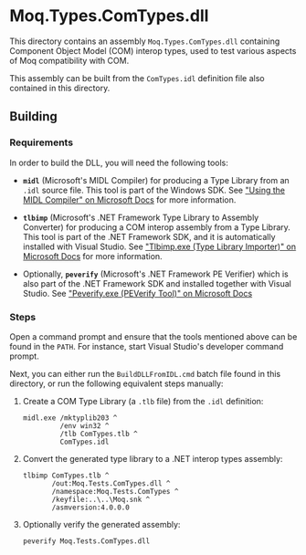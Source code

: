 # Moq.Types.ComTypes.dll

This directory contains an assembly `Moq.Types.ComTypes.dll` containing
Component Object Model (COM) interop types, used to test various aspects
of Moq compatibility with COM.

This assembly can be built from the `ComTypes.idl` definition file also
contained in this directory.


## Building


### Requirements

In order to build the DLL, you will need the following tools:

 * **`midl`** (Microsoft's MIDL Compiler) for producing a Type Library
   from an `.idl` source file. This tool is part of the Windows SDK.
   See ["Using the MIDL Compiler" on Microsoft Docs](https://docs.microsoft.com/en-us/windows/desktop/Midl/using-the-midl-compiler-2)
   for more information.

 * **`tlbimp`** (Microsoft's .NET Framework Type Library to Assembly
   Converter) for producing a COM interop assembly from a Type Library.
   This tool is part of the .NET Framework SDK, and it is automatically
   installed with Visual Studio. See ["Tlbimp.exe (Type Library Importer)" on Microsoft Docs](https://docs.microsoft.com/en-us/dotnet/framework/tools/tlbimp-exe-type-library-importer)
   for more information.

 * Optionally, **`peverify`** (Microsoft's .NET Framework PE Verifier)
   which is also part of the .NET Framework SDK and installed together
   with Visual Studio. See ["Peverify.exe (PEVerify Tool)" on Microsoft Docs](https://docs.microsoft.com/en-us/dotnet/framework/tools/peverify-exe-peverify-tool)


### Steps

Open a command prompt and ensure that the tools mentioned above can be
found in the `PATH`. For instance, start Visual Studio's developer
command prompt.

Next, you can either run the `BuildDLLFromIDL.cmd` batch file found in
this directory, or run the following equivalent steps manually:

1. Create a COM Type Library (a `.tlb` file) from the `.idl` definition:

   ```
   midl.exe /mktyplib203 ^
            /env win32 ^
            /tlb ComTypes.tlb ^
            ComTypes.idl
   ```

2. Convert the generated type library to a .NET interop types assembly:

   ```
   tlbimp ComTypes.tlb ^
          /out:Moq.Tests.ComTypes.dll ^
          /namespace:Moq.Tests.ComTypes ^
          /keyfile:..\..\Moq.snk ^
          /asmversion:4.0.0.0
   ```

3. Optionally verify the generated assembly:

   ```
   peverify Moq.Tests.ComTypes.dll
   ```
